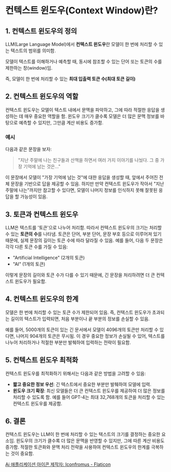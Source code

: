 # 컨텍스트 윈도우(Context Window)란?

## 1. 컨텍스트 윈도우의 정의

LLM(Large Language Model)에서 **컨텍스트 윈도우**란 모델이 한 번에 처리할 수 있는 텍스트의 범위를 의미함. 

모델이 텍스트를 이해하거나 예측할 때, 동시에 참조할 수 있는 단어 또는 토큰의 수를 제한하는 창(window)임.

즉, 모델이 한 번에 처리할 수 있는 **최대 입출력 토큰 수(최대 토큰 길이)**

## 2. 컨텍스트 윈도우의 역할

컨텍스트 윈도우는 모델이 텍스트 내에서 문맥을 파악하고, 그에 따라 적절한 응답을 생성하는 데 매우 중요한 역할을 함. 윈도우 크기가 클수록 모델은 더 많은 문맥 정보를 바탕으로 예측할 수 있지만, 그만큼 계산 비용도 증가함.

### 예시
다음과 같은 문장을 보자:
> "지난 주말에 나는 친구들과 산책을 하면서 여러 가지 이야기를 나눴다. 그 중 가장 기억에 남는 것은…"

이 문장에서 모델이 "가장 기억에 남는 것"에 대한 응답을 생성할 때, 앞에서 주어진 전체 문장을 기반으로 답을 제공할 수 있음. 하지만 만약 컨텍스트 윈도우가 작아서 "지난 주말에 나는"까지만 참고할 수 있다면, 모델이 나머지 정보를 인식하지 못해 잘못된 응답을 할 가능성이 있음.

## 3. 토큰과 컨텍스트 윈도우

LLM은 텍스트를 '토큰'으로 나누어 처리함. 따라서 컨텍스트 윈도우의 크기는 처리할 수 있는 **토큰의 수**를 나타냄. 토큰은 단어, 부분 단어, 문장 부호 등으로 이루어져 있기 때문에, 실제 문장의 길이는 토큰 수에 따라 달라질 수 있음. 예를 들어, 다음 두 문장은 각각 다른 토큰 수를 가질 수 있음:

- "Artificial Intelligence" (2개의 토큰)
- "AI" (1개의 토큰)

이렇게 문장의 길이와 토큰 수가 다를 수 있기 때문에, 긴 문장을 처리하려면 더 큰 컨텍스트 윈도우가 필요함.

## 4. 컨텍스트 윈도우의 한계

모델은 한 번에 처리할 수 있는 토큰 수가 제한되어 있음. 즉, 컨텍스트 윈도우가 초과되는 길이의 텍스트가 입력되면, 처음 부분이나 끝 부분의 정보를 손실할 수 있음.

예를 들어, 5000개의 토큰이 있는 긴 문서에서 모델이 4096개의 토큰만 처리할 수 있다면, 나머지 904개의 토큰은 무시됨. 이 경우 중요한 정보가 손실될 수 있어, 텍스트를 나누어 처리하거나 적절한 부분만 발췌하여 입력하는 전략이 필요함.

## 5. 컨텍스트 윈도우 최적화

컨텍스트 윈도우를 최적화하기 위해서는 다음과 같은 방법을 고려할 수 있음:

- **짧고 중요한 정보 우선**: 긴 텍스트에서 중요한 부분만 발췌하여 모델에 입력.
- **윈도우 크기 확장**: 최신 모델들은 더 큰 컨텍스트 윈도우를 제공하여 더 많은 정보를 처리할 수 있도록 함. 예를 들어 GPT-4는 최대 32,768개의 토큰을 처리할 수 있는 컨텍스트 윈도우를 제공함.

## 6. 결론

컨텍스트 윈도우는 LLM이 한 번에 처리할 수 있는 텍스트의 크기를 결정하는 중요한 요소임. 윈도우의 크기가 클수록 더 많은 문맥을 반영할 수 있지만, 그에 따른 계산 비용도 증가함. 적절한 토큰화와 문맥 처리 전략을 사용하여 컨텍스트 윈도우의 한계를 극복하는 것이 중요함.

<a href="https://www.flaticon.com/kr/free-icons/ai-" title="ai 애플리케이션 아이콘">Ai 애플리케이션 아이콘 제작자: Iconfromus - Flaticon</a>